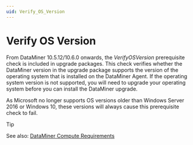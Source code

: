 ```yaml
---
uid: Verify_OS_Version
---
```


# Verify OS Version

From DataMiner 10.5.12/10.6.0 onwards<!--RN 43356-->, the *VerifyOSVersion* prerequisite check is included in upgrade packages. This check verifies whether the DataMiner version in the upgrade package supports the version of the operating system that is installed on the DataMiner Agent. If the operating system version is not supported, you will need to upgrade your operating system before you can install the DataMiner upgrade.

As Microsoft no longer supports OS versions older than Windows Server 2016 or Windows 10, these versions will always cause this prerequisite check to fail.

> [!TIP]
> See also: [DataMiner Compute Requirements](xref:DataMiner_Compute_Requirements)
